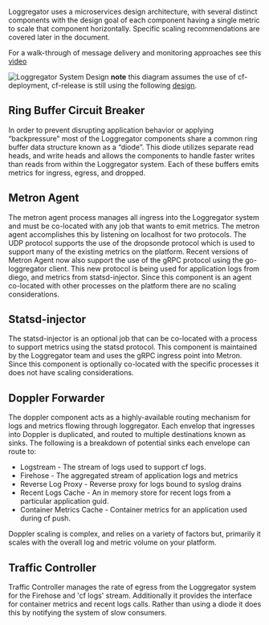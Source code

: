 
Loggregator uses a microservices design architecture, with several distinct
components with the design goal of each component having a single metric to
scale that component horizontally. Specific scaling recommendations are
covered later in the document.

For a walk-through of message delivery and monitoring approaches see this
[video](https://www.youtube.com/watch?v=vR2wl22sU6Q)

![Loggregator System Design](./loggregatornew.png) **note** this diagram
assumes the use of cf-deployment, cf-release is still using the following
[design](./loggregator.png).

## Ring Buffer Circuit Breaker
In order to prevent disrupting application
behavior or applying “backpressure” most of the Loggregator components share a
common ring buffer data structure known as a “diode”. This diode utilizes
separate read heads, and write heads and allows the components to handle
faster writes than reads from within the Loggregator system. Each of these
buffers emits metrics for ingress, egress, and dropped.

## Metron Agent
The metron agent process manages all ingress into the
Loggregator system and must be co-located with any job that wants to emit
metrics. The metron agent accomplishes this by listening on localhost for two
protocols. The UDP protocol supports the use of the dropsonde protocol which
is used to support many of the existing metrics on the platform. Recent
versions of Metron Agent now also support the use of the gRPC protocol using the
go-loggregator client. This new protocol is being used for application logs
from diego, and metrics from statsd-injector. Since this component is an agent
co-located with other processes on the platform there are no scaling
considerations.

## Statsd-injector
The statsd-injector is an optional job that
can be co-located with a process to support metrics using the statsd protocol.
This component is maintained by the Loggregator team and uses the gRPC ingress
point into Metron. Since this component is optionally co-located with the
specific processes it does not have scaling considerations.

## Doppler Forwarder
The doppler component acts as a highly-available routing mechanism for logs
and metrics flowing through loggregator. Each envelop that ingresses into
Doppler is duplicated, and routed to multiple destinations known as sinks. The
following is a breakdown of potential sinks each envelope can route to:

 - Logstream - The stream of logs used to support cf logs.
 - Firehose - The aggregated stream of application logs and metrics
 - Reverse Log Proxy - Reverse proxy for logs bound to syslog drains
 - Recent Logs Cache - An in memory store for recent logs from a particular
   application guid.
 - Container Metrics Cache - Container metrics for an application used during
   cf push.

Doppler scaling is complex, and relies on a variety of factors but,
primarily it scales with the overall log and metric volume on your platform.

## Traffic Controller
Traffic Controller manages the rate of egress from the
Loggregator system for the Firehose and 'cf logs' stream. Additionally it
provides the interface for container metrics and recent logs calls. Rather
than using a diode it does this by notifying the system of slow consumers.
